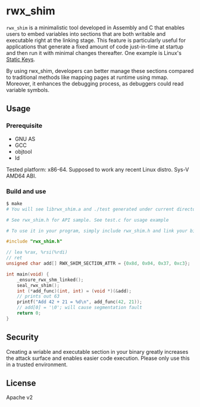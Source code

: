 # rwx_shim

`rwx_shim` is a minimalistic tool developed in Assembly and C that enables users to embed variables into sections that are both writable and executable right at the linking stage. This feature is particularly useful for applications that generate a fixed amount of code just-in-time at startup and then run it with minimal changes thereafter. One example is Linux's [Static Keys](https://docs.kernel.org/staging/static-keys.html).

By using rwx_shim, developers can better manage these sections compared to traditional methods like mapping pages at runtime using mmap. Moreover, it enhances the debugging process, as debuggers could read variable symbols.

## Usage

### Prerequisite

- GNU AS
- GCC
- objtool
- ld

Tested platform: x86-64. Supposed to work any recent Linux distro. Sys-V AMD64 ABI.

### Build and use

```bash
$ make
# You will see librwx_shim.a and ./test generated under current directory

# See rwx_shim.h for API sample. See test.c for usage example

# To use it in your program, simply include rwx_shim.h and link your binary against librwx_shim.a
```

```c
#include "rwx_shim.h"

// lea %rax, %rsi(%rdi)
// ret
unsigned char add[] RWX_SHIM_SECTION_ATTR = {0x8d, 0x04, 0x37, 0xc3};

int main(void) {
    _ensure_rwx_shm_linked();
    seal_rwx_shim();
    int (*add_func)(int, int) = (void *)(&add);
    // prints out 63
    printf("Add 42 + 21 = %d\n", add_func(42, 21));
    // add[0] = '\0'; will cause segmentation fault
    return 0;
}
```

## Security

Creating a wriable and executable section in your binary greatly increases the attack surface and enables easier code execution. Please only use this in a trusted environment.

## License

Apache v2
